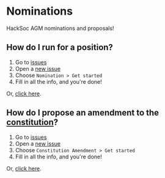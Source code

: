# Nominations

HackSoc AGM nominations and proposals!

## How do I run for a position?

 1. Go to [issues](https://github.com/HackSocNotts/nominations/issues)
 2. Open a [new issue](https://github.com/HackSocNotts/nominations/issues/new/choose)
 3. Choose `Nomination > Get started`
 4. Fill in all the info, and you're done!
 
Or, [click here](https://github.com/HackSocNotts/nominations/issues/new?assignees=zac-garby&labels=nomination&template=nomination.md&title=%5BYour+name%5D+-+%5BPosition%5D).

## How do I propose an amendment to the [constitution](https://hacksoc.net/constitution)?

 1. Go to [issues](https://github.com/HackSocNotts/nominations/issues)
 2. Open a [new issue](https://github.com/HackSocNotts/nominations/issues/new/choose)
 3. Choose `Constitution Amendment > Get started`
 4. Fill in all the info, and you're done!
 
Or, [click here](https://github.com/HackSocNotts/nominations/issues/new?assignees=zac-garby&labels=2023%2C+enhancement&template=constitution-amendment.md&title=Amendment+-+%5BAmendment+Title%5D).
